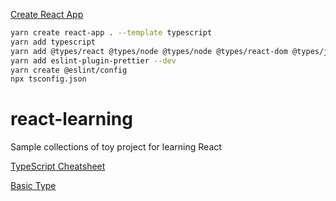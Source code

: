 [Create React App](https://create-react-app.dev/docs/adding-typescript/)

```sh
yarn create react-app . --template typescript
yarn add typescript
yarn add @types/react @types/node @types/node @types/react-dom @types/jest --dev
yarn add eslint-plugin-prettier --dev
yarn create @eslint/config
npx tsconfig.json
```
# react-learning
Sample collections of toy project for learning React

[TypeScript Cheatsheet](https://react-typescript-cheatsheet.netlify.app/docs/basic/getting-started/function_components/)

[Basic Type](https://www.typescriptlang.org/docs/handbook/basic-types.html)

